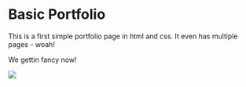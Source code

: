 # Basic Portfolio

This is a first simple portfolio page in html and css. It even has multiple pages - woah!

We gettin fancy now!


![](https://media.giphy.com/media/87y7z2LdEhxCM/giphy.gif)
